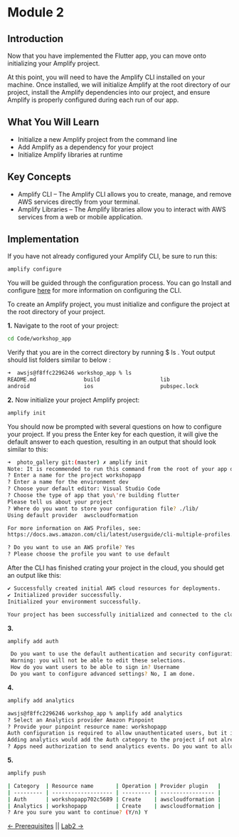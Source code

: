 # Module 2

## Introduction
Now that you have implemented the Flutter app, you can move onto initializing your Amplify project.

At this point, you will need to have the Amplify CLI installed on your machine. Once installed, we will initialize Amplify at the root directory of our project, install the Amplify dependencies into our project, and ensure Amplify is properly configured during each run of our app.

## What You Will Learn
* Initialize a new Amplify project from the command line
* Add Amplify as a dependency for your project
* Initialize Amplify libraries at runtime

## Key Concepts
* Amplify CLI – The Amplify CLI allows you to create, manage, and remove AWS services directly from your terminal.
* Amplify Libraries – The Amplify libraries allow you to interact with AWS services from a web or mobile application.

## Implementation

If you have not already configured your Amplify CLI, be sure to run this:
``` bash
amplify configure
```
You will be guided through the configuration process. You can go Install and configure [here](https://docs.amplify.aws/cli/start/install#option-2-follow-the-instructions) for more information on configuring the CLI.


To create an Amplify project, you must initialize and configure the project at the root directory of your project.

**1.** Navigate to the root of your project:

``` bash
cd Code/workshop_app
```
Verify that you are in the correct directory by running $ ls . Yout output should list folders similar to below :

``` bash
➜  awsjs@f8ffc2296246 workshop_app % ls
README.md               build                   lib                     pubspec.yaml            workshop_app.iml
android                 ios                     pubspec.lock            test
```

**2.** Now initialize your project Amplify project:
``` bash
amplify init
```
You should now be prompted with several questions on how to configure your project. If you press the Enter key for each question, it will give the default answer to each question, resulting in an output that should look similar to this:
``` bash
➜  photo_gallery git:(master) ✗ amplify init
Note: It is recommended to run this command from the root of your app directory
? Enter a name for the project workshopapp
? Enter a name for the environment dev
? Choose your default editor: Visual Studio Code
? Choose the type of app that you\'re building flutter
Please tell us about your project
? Where do you want to store your configuration file? ./lib/
Using default provider  awscloudformation

For more information on AWS Profiles, see:
https://docs.aws.amazon.com/cli/latest/userguide/cli-multiple-profiles.html

? Do you want to use an AWS profile? Yes
? Please choose the profile you want to use default
```
After the CLI has finished crating your project in the cloud, you should get an output like this:
``` bash
✔ Successfully created initial AWS cloud resources for deployments.
✔ Initialized provider successfully.
Initialized your environment successfully.

Your project has been successfully initialized and connected to the cloud!
```

**3.** 
``` bash
amplify add auth
```

``` bash
 Do you want to use the default authentication and security configuration? Default configuration
 Warning: you will not be able to edit these selections. 
 How do you want users to be able to sign in? Username
 Do you want to configure advanced settings? No, I am done.
 ```

**4.**
``` bash
amplify add analytics
```

``` bash
awsjs@f8ffc2296246 workshop_app % amplify add analytics
? Select an Analytics provider Amazon Pinpoint
? Provide your pinpoint resource name: workshopapp
Auth configuration is required to allow unauthenticated users, but it is not configured properly.
Adding analytics would add the Auth category to the project if not already added.
? Apps need authorization to send analytics events. Do you want to allow guests and unauthenticated users to send analytics events? (we recommend you allow this when getting started) Yes
```


**5.**
``` bash
amplify push
```
``` bash
| Category  | Resource name       | Operation | Provider plugin   |
| --------- | ------------------- | --------- | ----------------- |
| Auth      | workshopapp702c5689 | Create    | awscloudformation |
| Analytics | workshopapp         | Create    | awscloudformation |
? Are you sure you want to continue? (Y/n) Y
```


[<- Prerequisites](../prerequisites/README.md) || [Lab2 ->](../lab2/README.md) 
